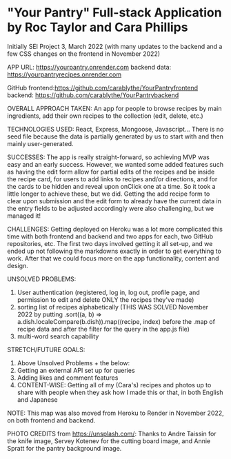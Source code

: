 # "Your Pantry" Full-stack Application by Roc Taylor and Cara Phillips

Initially SEI Project 3, March 2022
(with many updates to the backend and a few CSS changes on the frontend in November 2022)

APP URL: https://yourpantry.onrender.com
backend data: https://yourpantryrecipes.onrender.com

GitHub frontend:https://github.com/carablythe/YourPantryfrontend
backend: https://github.com/carablythe/YourPantrybackend

OVERALL APPROACH TAKEN:
An app for people to browse recipes by main ingredients, add their own recipes to the collection (edit, delete, etc.)

TECHNOLOGIES USED:
React, Express, Mongoose, Javascript... There is no seed file because the data is partially generated by us to start with and then mainly user-generated.

SUCCESSES:
The app is really straight-forward, so achieving MVP was easy and an early success.  However, we wanted some added features such as having the edit form allow for partial edits of the recipes and be inside the recipe card, for users to add links to recipes and/or directions, and for the cards to be hidden and reveal upon onClick one at a time. So it took a little longer to achieve these, but we did. Getting the add recipe form to clear upon submission and the edit form to already have the current data in the entry fields to be adjusted accordingly were also challenging, but we managed it!

CHALLENGES:
Getting deployed on Heroku was a lot more complicated this time with both frontend and backend and two apps for each, two GitHub repositories, etc.  The first two days involved getting it all set-up, and we ended up not following the markdowns exactly in order to get everything to work.  After that we could focus more on the app functionality, content and design.

UNSOLVED PROBLEMS:
1. User authentication (registered, log in, log out, profile page, and permission to edit and delete ONLY the recipes they've made)
2. sorting list of recipes alphabetically (THIS WAS SOLVED November 2022 by putting .sort((a, b) => a.dish.localeCompare(b.dish)).map((recipe, index) 
before the .map of recipe data and after the filter for the query in the app.js file)
3. multi-word search capability

STRETCH/FUTURE GOALS:
1. Above Unsolved Problems + the below:
2. Getting an external API set up for queries
2. Adding likes and comment features
3. CONTENT-WISE: Getting all of my (Cara's) recipes and photos up to share with people when they ask how I made this or that, in both English and Japanese

NOTE: This map was also moved from Heroku to Render in November 2022, on both frontend and backend.

PHOTO CREDITS from https://unsplash.com/:  Thanks to Andre Taissin for the knife image, Servey Kotenev for the cutting board image, and Annie Spratt for the pantry background image.